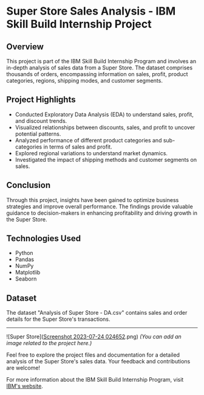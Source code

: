 # Super Store Sales Analysis - IBM Skill Build Internship Project

## Overview

This project is part of the IBM Skill Build Internship Program and involves an in-depth analysis of sales data from a Super Store. The dataset comprises thousands of orders, encompassing information on sales, profit, product categories, regions, shipping modes, and customer segments.

## Project Highlights

- Conducted Exploratory Data Analysis (EDA) to understand sales, profit, and discount trends.
- Visualized relationships between discounts, sales, and profit to uncover potential patterns.
- Analyzed performance of different product categories and sub-categories in terms of sales and profit.
- Explored regional variations to understand market dynamics.
- Investigated the impact of shipping methods and customer segments on sales.

## Conclusion

Through this project, insights have been gained to optimize business strategies and improve overall performance. The findings provide valuable guidance to decision-makers in enhancing profitability and driving growth in the Super Store.

## Technologies Used

- Python
- Pandas
- NumPy
- Matplotlib
- Seaborn

## Dataset

The dataset "Analysis of Super Store - DA.csv" contains sales and order details for the Super Store's transactions.

---

![Super Store]([Screenshot 2023-07-24 024652](https://github.com/Suraj-Paliwal/IBM-Skill-Build-Internship/blob/main/Screenshot%202023-07-24%20024652.png).png) _(You can add an image related to the project here.)_

Feel free to explore the project files and documentation for a detailed analysis of the Super Store's sales data. Your feedback and contributions are welcome!

For more information about the IBM Skill Build Internship Program, visit [IBM's website](link-to-ibm-website).
